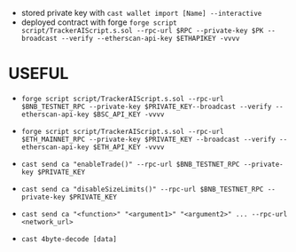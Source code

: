 - stored private key with `cast wallet import [Name] --interactive`
- deployed contract with forge `forge script script/TrackerAIScript.s.sol --rpc-url $RPC --private-key $PK --broadcast --verify --etherscan-api-key $ETHAPIKEY -vvvv`

# USEFUL

- `forge script script/TrackerAIScript.s.sol --rpc-url $BNB_TESTNET_RPC --private-key $PRIVATE_KEY--broadcast --verify --etherscan-api-key $BSC_API_KEY -vvvv`

- `forge script script/TrackerAIScript.s.sol --rpc-url $ETH_MAINNET_RPC --private-key $PRIVATE_KEY --broadcast --verify --etherscan-api-key $ETH_API_KEY -vvvv `
- `cast send ca "enableTrade()" --rpc-url $BNB_TESTNET_RPC --private-key $PRIVATE_KEY`
- `cast send ca "disableSizeLimits()" --rpc-url $BNB_TESTNET_RPC --private-key $PRIVATE_KEY`
- `cast send ca "<function>" "<argument1>" "<argument2>" ... --rpc-url <network_url>`
- `cast 4byte-decode [data]`
